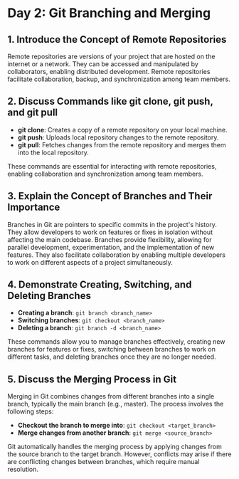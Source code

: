 # Day 2: Git Branching and Merging


## 1. Introduce the Concept of Remote Repositories

Remote repositories are versions of your project that are hosted on the internet or a network. They can be accessed and manipulated by collaborators, enabling distributed development. Remote repositories facilitate collaboration, backup, and synchronization among team members.

## 2. Discuss Commands like git clone, git push, and git pull

- **git clone**: Creates a copy of a remote repository on your local machine.
- **git push**: Uploads local repository changes to the remote repository.
- **git pull**: Fetches changes from the remote repository and merges them into the local repository.

These commands are essential for interacting with remote repositories, enabling collaboration and synchronization among team members.

## 3. Explain the Concept of Branches and Their Importance

Branches in Git are pointers to specific commits in the project's history. They allow developers to work on features or fixes in isolation without affecting the main codebase. Branches provide flexibility, allowing for parallel development, experimentation, and the implementation of new features. They also facilitate collaboration by enabling multiple developers to work on different aspects of a project simultaneously.

## 4. Demonstrate Creating, Switching, and Deleting Branches

- **Creating a branch**: `git branch <branch_name>`
- **Switching branches**: `git checkout <branch_name>`
- **Deleting a branch**: `git branch -d <branch_name>`

These commands allow you to manage branches effectively, creating new branches for features or fixes, switching between branches to work on different tasks, and deleting branches once they are no longer needed.

## 5. Discuss the Merging Process in Git

Merging in Git combines changes from different branches into a single branch, typically the main branch (e.g., master). The process involves the following steps:

- **Checkout the branch to merge into**: `git checkout <target_branch>`
- **Merge changes from another branch**: `git merge <source_branch>`

Git automatically handles the merging process by applying changes from the source branch to the target branch. However, conflicts may arise if there are conflicting changes between branches, which require manual resolution.
